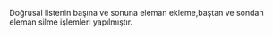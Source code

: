 Doğrusal listenin başına ve sonuna eleman ekleme,baştan ve sondan eleman silme işlemleri yapılmıştır.
